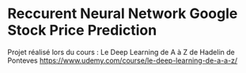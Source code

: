 # Reccurent Neural Network Google Stock Price Prediction
Projet réalisé lors du cours : Le Deep Learning de A à Z de Hadelin de Ponteves
https://www.udemy.com/course/le-deep-learning-de-a-a-z/
